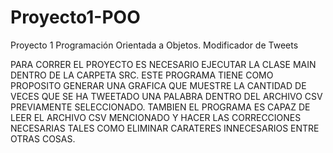 # Proyecto1-POO
Proyecto 1 Programación Orientada a Objetos. Modificador de Tweets


PARA CORRER EL PROYECTO ES NECESARIO EJECUTAR LA CLASE MAIN DENTRO DE LA CARPETA SRC.
ESTE PROGRAMA TIENE COMO PROPOSITO GENERAR UNA GRAFICA QUE MUESTRE LA CANTIDAD DE VECES QUE SE HA TWEETADO UNA PALABRA DENTRO DEL ARCHIVO CSV PREVIAMENTE SELECCIONADO.
TAMBIEN EL PROGRAMA ES CAPAZ DE LEER EL ARCHIVO CSV MENCIONADO Y HACER LAS CORRECCIONES NECESARIAS TALES COMO ELIMINAR CARATERES INNECESARIOS ENTRE OTRAS COSAS.
